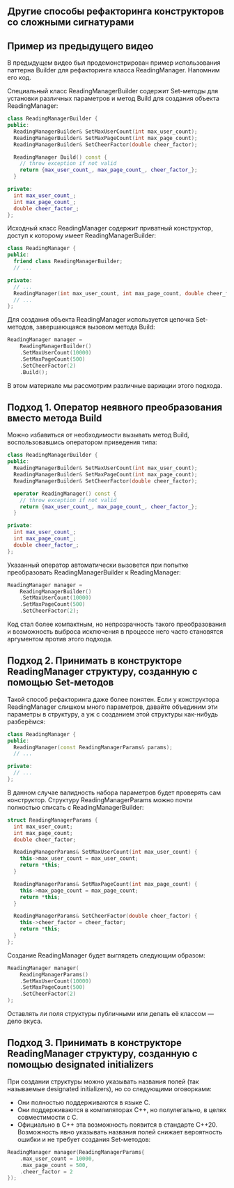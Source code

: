 ## Другие способы рефакторинга конструкторов со сложными сигнатурами
## Пример из предыдущего видео

В предыдущем видео был продемонстрирован пример использования паттерна Builder для рефакторинга класса ReadingManager. Напомним его код.

Специальный класс ReadingManagerBuilder содержит Set-методы для установки различных параметров и метод Build для создания объекта ReadingManager:

```c++
class ReadingManagerBuilder {
public:
  ReadingManagerBuilder& SetMaxUserCount(int max_user_count);
  ReadingManagerBuilder& SetMaxPageCount(int max_page_count);
  ReadingManagerBuilder& SetCheerFactor(double cheer_factor);

  ReadingManager Build() const {
    // throw exception if not valid
    return {max_user_count_, max_page_count_, cheer_factor_};
  }

private:
  int max_user_count_;
  int max_page_count_;
  double cheer_factor_;
};
```
Исходный класс ReadingManager содержит приватный конструктор, доступ к которому имеет ReadingManagerBuilder:
```c++
class ReadingManager {
public:
  friend class ReadingManagerBuilder;
  // ...

private:
  // ...
  ReadingManager(int max_user_count, int max_page_count, double cheer_factor);
  // ...
};
```
Для создания объекта ReadingManager используется цепочка Set-методов, завершающаяся вызовом метода Build:
```c++
ReadingManager manager =
    ReadingManagerBuilder()
    .SetMaxUserCount(10000)
    .SetMaxPageCount(500)
    .SetCheerFactor(2)
    .Build();
```
В этом материале мы рассмотрим различные вариации этого подхода.

## Подход 1. Оператор неявного преобразования вместо метода Build
Можно избавиться от необходимости вызывать метод Build, воспользовавшись оператором приведения типа:
```c++
class ReadingManagerBuilder {
public:
  ReadingManagerBuilder& SetMaxUserCount(int max_user_count);
  ReadingManagerBuilder& SetMaxPageCount(int max_page_count);
  ReadingManagerBuilder& SetCheerFactor(double cheer_factor);

  operator ReadingManager() const {
    // throw exception if not valid
    return {max_user_count_, max_page_count_, cheer_factor_};
  }

private:
  int max_user_count_;
  int max_page_count_;
  double cheer_factor_;
};
```
Указанный оператор автоматически вызовется при попытке преобразовать ReadingManagerBuilder к ReadingManager:
```c++
ReadingManager manager =
    ReadingManagerBuilder()
    .SetMaxUserCount(10000)
    .SetMaxPageCount(500)
    .SetCheerFactor(2);
```
Код стал более компактным, но непрозрачность такого преобразования и возможность выброса исключения в процессе него часто становятся аргументом против этого подхода.

## Подход 2. Принимать в конструкторе ReadingManager структуру, созданную с помощью Set-методов
Такой способ рефакторинга даже более понятен. Если у конструктора ReadingManager слишком много параметров, давайте объединим эти параметры в структуру, а уж с созданием этой структуры как-нибудь разберёмся:
```c++
class ReadingManager {
public:
  ReadingManager(const ReadingManagerParams& params);
  // ...

private:
  // ...
};
```
В данном случае валидность набора параметров будет проверять сам конструктор.
Структуру ReadingManagerParams можно почти полностью списать с ReadingManagerBuilder:
```c++
struct ReadingManagerParams {
  int max_user_count;
  int max_page_count;
  double cheer_factor;

  ReadingManagerParams& SetMaxUserCount(int max_user_count) {
  	this->max_user_count = max_user_count;
  	return *this;
  }

  ReadingManagerParams& SetMaxPageCount(int max_page_count) {
  	this->max_page_count = max_page_count;
  	return *this;
  }

  ReadingManagerParams& SetCheerFactor(double cheer_factor) {
  	this->cheer_factor = cheer_factor;
  	return *this;
  }
};
```
Создание ReadingManager будет выглядеть следующим образом:
```c++
ReadingManager manager(
    ReadingManagerParams()
    .SetMaxUserCount(10000)
    .SetMaxPageCount(500)
    .SetCheerFactor(2)
);
```
Оставлять ли поля структуры публичными или делать её классом — дело вкуса.

## Подход 3. Принимать в конструкторе ReadingManager структуру, созданную с помощью designated initializers

При создании структуры можно указывать названия полей (так называемые designated initializers), но со следующими оговорками:

* Они полностью поддерживаются в языке C.
* Они поддерживаются в компиляторах C++, но полулегально, в целях совместимости с C.
* Официально в C++ эта возможность появится в стандарте C++20.
Возможность явно указывать названия полей снижает вероятность ошибки и не требует создания Set-методов:
```c++
ReadingManager manager(ReadingManagerParams{
    .max_user_count = 10000,
    .max_page_count = 500,
    .cheer_factor = 2
});
```
